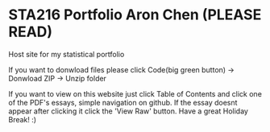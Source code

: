 # STA216 Portfolio Aron Chen (PLEASE READ)
Host site for my statistical portfolio

If you want to donwload files please click Code(big green button) -> Donwload ZIP -> Unzip folder

If you want to view on this website just click Table of Contents and click one of the PDF's essays, simple navigation on github.
If the essay doesnt appear after clicking it click the 'View Raw' button.
Have a great Holiday Break! :)
